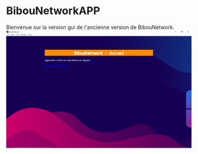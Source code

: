 # BibouNetworkAPP
Bienvenue sur la version gui de l'ancienne version de BibouNetwork.
<img src="image.png" width="500">
